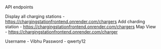 API endpoints

Display all charging stations -  https://chargingstationfrontend.onrender.com/chargers
Add charding station - https://chargingstationfrontend.onrender.com/chargers
Map View  - https://chargingstationfrontend.onrender.com/charger

Username - Vibhu
Password - qwerty12
